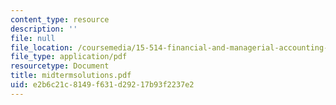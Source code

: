 ```yaml
---
content_type: resource
description: ''
file: null
file_location: /coursemedia/15-514-financial-and-managerial-accounting-summer-2003/e2b6c21c8149f631d29217b93f2237e2_midtermsolutions.pdf
file_type: application/pdf
resourcetype: Document
title: midtermsolutions.pdf
uid: e2b6c21c-8149-f631-d292-17b93f2237e2
---
```

